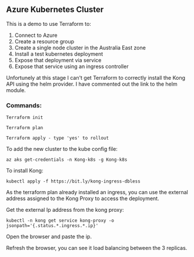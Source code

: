 ## Azure Kubernetes Cluster

This is a demo to use Terraform to:
1. Connect to Azure
2. Create a resource group 
3. Create a single node cluster in the Australia East zone
4. Install a test kubernetes deployment
5. Expose that deployment via service
6. Expose that service using an ingress controller

Unfortunely at this stage I can't get Terraform to correctly install the Kong API using the helm provider. I have commented out the link to the helm module. 

### Commands:
```
Terraform init
```
```
Terraform plan
```
```
Terraform apply - type 'yes' to rollout
```
To add the new cluster to the kube config file:
```
az aks get-credentials -n Kong-k8s -g Kong-k8s
```
To install Kong:
```
kubectl apply -f https://bit.ly/kong-ingress-dbless
```
As the terraform plan already installed an ingress, you can use the external address assigned to the Kong Proxy to access the deployment. 

Get the external Ip address from the kong proxy:
```
kubectl -n kong get service kong-proxy -o jsonpath='{.status.*.ingress.*.ip}'
```
Open the browser and paste the ip.

Refresh the browser, you can see it load balancing between the 3 replicas. 







